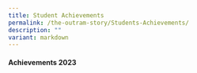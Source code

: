 ```yaml
---
title: Student Achievements
permalink: /the-outram-story/Students-Achievements/
description: ""
variant: markdown
---
```

#### Achievements 2023


[](/files/Outram_Honour_Roll_2023_2024__1_.pdf)